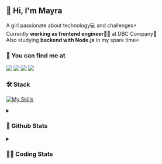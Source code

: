 ## 👋 Hi, I'm Mayra

A girl passionate about technology💻 and challenges⚡  
Currently **working as frontend engineer**👩‍💻 at DBC Company🚀  
Also studying **backend with Node.js** in my spare time🔥  

### 💬 You can find me at

<a href="https://mayra.dev" target="_blank" rel="noopener"><img src="https://img.shields.io/badge/-mayra.dev-005FED?style=flat&logo=Google-chrome&logoColor=white"/></a>
<a href="https://linkedin.com/in/mayraamaral" target="_blank" rel="noopener"><img src="https://img.shields.io/badge/-/mayraamaral-0077B5?style=flat&logo=Linkedin&logoColor=white"/></a>
<a href="mailto:mayra@mayra.dev" target="_blank" rel="noopener"><img src="https://img.shields.io/badge/-mayra@mayra.dev-D14836?style=flat&logo=Gmail&logoColor=white"/></a>
<a href="" target="_blank" rel="noopener"><img src="https://img.shields.io/badge/-mayra%230179-7289DA?style=flat&logo=Discord&logoColor=white"/></a>

### 🛠️ Stack

[![My Skills](https://skillicons.dev/icons?i=react,redux,styledcomponents,html,css,sass,js,ts,py,nodejs,git,linux,bash,figma)](https://skillicons.dev)

<details>
    <summary><h3>📌 Github Stats</h3></summary>
  <table>
      <td><img height="160em" src="https://github-readme-stats.vercel.app/api?username=mayraamaral&show_icons=true&theme=algolia&hide_border=true&hide=stars&count_private=true" alt="Readme stats"></td>
      <td><img height="160em" src="https://github-readme-stats.vercel.app/api/top-langs/?username=mayraamaral&&layout=compact&&theme=algolia&hide_border=true&langs_count=6" alt="Language stats"></td>
  </table>

  <p align="center">
    <img src="https://github-readme-streak-stats.herokuapp.com?user=mayraamaral&theme=dark&hide_border=true&date_format=j%20M%5B%20Y%5D&locale=pt-br&background=050F2C&ring=0195DD&fire=23AA7D&currStreakLabel=23AA7D" alt="Streak stats">
  </p> 
</details>

<details>
  <summary><h3>👩‍💻 Coding Stats</h3></summary>
  
  <!--START_SECTION:waka-->
![Code Time](http://img.shields.io/badge/Code%20Time-45%20hrs%2019%20mins-blue)

**🐱 My GitHub Data** 

> 📦 574.8 kB Used in GitHub's Storage 
 > 
> 🏆 168 Contributions in the Year 2023
 > 
> 🚫 Not Opted to Hire
 > 
> 📜 42 Public Repositories 
 > 
> 🔑 24 Private Repositories 
 > 
**I'm an Early 🐤** 

```text
🌞 Morning                169 commits         ███░░░░░░░░░░░░░░░░░░░░░░   12.38 % 
🌆 Daytime                578 commits         ███████████░░░░░░░░░░░░░░   42.34 % 
🌃 Evening                518 commits         █████████░░░░░░░░░░░░░░░░   37.95 % 
🌙 Night                  100 commits         ██░░░░░░░░░░░░░░░░░░░░░░░   07.33 % 
```
📅 **I'm Most Productive on Monday** 

```text
Monday                   261 commits         █████░░░░░░░░░░░░░░░░░░░░   19.12 % 
Tuesday                  174 commits         ███░░░░░░░░░░░░░░░░░░░░░░   12.75 % 
Wednesday                202 commits         ████░░░░░░░░░░░░░░░░░░░░░   14.80 % 
Thursday                 217 commits         ████░░░░░░░░░░░░░░░░░░░░░   15.90 % 
Friday                   171 commits         ███░░░░░░░░░░░░░░░░░░░░░░   12.53 % 
Saturday                 126 commits         ██░░░░░░░░░░░░░░░░░░░░░░░   09.23 % 
Sunday                   214 commits         ████░░░░░░░░░░░░░░░░░░░░░   15.68 % 
```


📊 **This Week I Spent My Time On** 

```text
🕑︎ Time Zone: America/Sao_Paulo

💬 Programming Languages: 
TypeScript               19 hrs 40 mins      █████████████████████░░░░   85.01 % 
JSON                     1 hr 46 mins        ██░░░░░░░░░░░░░░░░░░░░░░░   07.68 % 
JavaScript               42 mins             █░░░░░░░░░░░░░░░░░░░░░░░░   03.06 % 
Markdown                 28 mins             █░░░░░░░░░░░░░░░░░░░░░░░░   02.06 % 
Git Config               13 mins             ░░░░░░░░░░░░░░░░░░░░░░░░░   00.97 % 

🔥 Editors: 
VS Code                  23 hrs 8 mins       █████████████████████████   100.00 % 

🐱‍💻 Projects: 
codigos                  6 hrs 6 mins        ███████░░░░░░░░░░░░░░░░░░   26.38 % 
rtl                      4 hrs 14 mins       █████░░░░░░░░░░░░░░░░░░░░   18.30 % 
ignite-timer             2 hrs 24 mins       ███░░░░░░░░░░░░░░░░░░░░░░   10.42 % 
aula03                   1 hr 41 mins        ██░░░░░░░░░░░░░░░░░░░░░░░   07.29 % 
context-classes          1 hr 33 mins        ██░░░░░░░░░░░░░░░░░░░░░░░   06.77 % 

💻 Operating System: 
Linux                    19 hrs 29 mins      █████████████████████░░░░   84.27 % 
Windows                  3 hrs 38 mins       ████░░░░░░░░░░░░░░░░░░░░░   15.73 % 
```

**I Mostly Code in JavaScript** 

```text
JavaScript               95 repos            █████████░░░░░░░░░░░░░░░░   34.67 % 
TypeScript               79 repos            ███████░░░░░░░░░░░░░░░░░░   28.83 % 
HTML                     77 repos            ███████░░░░░░░░░░░░░░░░░░   28.10 % 
CSS                      17 repos            ██░░░░░░░░░░░░░░░░░░░░░░░   06.20 % 
Shell                    2 repos             ░░░░░░░░░░░░░░░░░░░░░░░░░   00.73 % 
```




 Last Updated on 21/03/2023 18:38:46 UTC
<!--END_SECTION:waka-->

</details>
